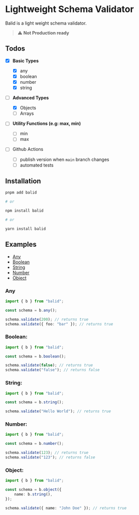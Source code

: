 # Lightweight Schema Validator

Balid is a light weight schema validator.

> :warning: **Not Production ready**

## Todos

-   [x] **Basic Types**
    -   [x] any
    -   [x] boolean
    -   [x] number
    -   [x] string
-   [ ] **Advanced Types**
    -   [x] Objects
    -   [ ] Arrays
-   [ ] **Utility Functions (e.g: max, min)**

    -   [ ] min
    -   [ ] max

-   [ ] Github Actions
    -   [ ] publish version when `main` branch changes
    -   [ ] automated tests

## Installation

```bash
pnpm add balid

# or

npm install balid

# or

yarn install balid
```

## Examples

-   [Any](#any)
-   [Boolean](#boolean)
-   [String](#string)
-   [Number](#number)
-   [Object](#object)

### Any

```typescript
import { b } from "balid";

const schema = b.any();

schema.validate(200); // returns true
schema.validate({ foo: "bar" }); // returns true
```

### Boolean:

```typescript
import { b } from "balid";

const schema = b.boolean();

schema.validate(false); // returns true
schema.validate("false"); // returns false
```

### String:

```typescript
import { b } from "balid";

const schema = b.string();

schema.validate("Hello World"); // returns true
```

### Number:

```typescript
import { b } from "balid";

const schema = b.number();

schema.validate(123); // returns true
schema.validate("123"); // returns false
```

### Object:

```typescript
import { b } from "balid";

const schema = b.object({
	name: b.string(),
});

schema.validate({ name: "John Doe" }); // returns true
```
